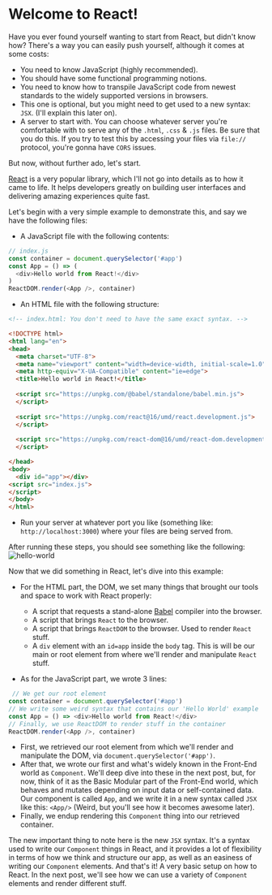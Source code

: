 # Welcome to React!

Have you ever found yourself wanting to start from React, but didn't know how?
There's a way you can easily push yourself, although it comes at some costs:

- You need to know JavaScript (highly recommended).
- You should have some functional programming notions.
- You need to know how to transpile JavaScript code from newest standards to
  the widely supported versions in browsers.
- This one is optional, but you might need to get used to a new syntax: `JSX`.
  (I'll explain this later on).
- A server to start with. You can choose whatever server you're comfortable with
  to serve any of the `.html`, `.css` & `.js` files. Be sure that you do this.
  If you try to test this by accessing your files via `file://` protocol, you're
  gonna have `CORS` issues.

But now, without further ado, let's start.

[React](https://reactjs.org) is a very popular library, which I'll not go into
details as to how it came to life. It helps developers greatly on building user
interfaces and delivering amazing experiences quite fast.

Let's begin with a very simple example to demonstrate this, and say we have the
following files:

- A JavaScript file with the following contents:
```javascript
// index.js
const container = document.querySelector('#app')
const App = () => (
  <div>Hello world from React!</div>
)
ReactDOM.render(<App />, container)
```

- An HTML file with the following structure:
```html
<!-- index.html: You don't need to have the same exact syntax. -->

<!DOCTYPE html>
<html lang="en">
<head>
  <meta charset="UTF-8">
  <meta name="viewport" content="width=device-width, initial-scale=1.0">
  <meta http-equiv="X-UA-Compatible" content="ie=edge">
  <title>Hello world in React!</title>
  
  <script src="https://unpkg.com/@babel/standalone/babel.min.js">
  </script>
  
  <script src="https://unpkg.com/react@16/umd/react.development.js">
  </script>
  
  <script src="https://unpkg.com/react-dom@16/umd/react-dom.development.js">
  </script>

</head>
<body>
  <div id="app"></div>
<script src="index.js">
</script>
</body>
</html>
```

- Run your server at whatever port you like (something like:
  `http://localhost:3000`) where your files are being served from.


After running these steps, you should see something like the following:  
![hello-world](https://media.giphy.com/media/RMATZd31geFLOGkSsr/giphy.gif)


Now that we did something in React, let's dive into this example:

- For the HTML part, the DOM, we set many things that brought our
  tools and space to work with React properly:
  * A script that requests a stand-alone [Babel](https://babeljs.io/) compiler 
  into the browser.
  * A script that brings `React` to the browser.
  * A script that brings `ReactDOM` to the browser. Used to render `React`
    stuff.
  * A `div` element with an `id=app` inside the `body` tag. This is
    will be our main or root element from where we'll render and manipulate
    `React` stuff.

- As for the JavaScript part, we wrote 3 lines:
```javascript
 // We get our root element
const container = document.querySelector('#app')
// We write some weird syntax that contains our 'Hello World' example
const App = () => <div>Hello world from React!</div>
// Finally, we use ReactDOM to render stuff in the container
ReactDOM.render(<App />, container)
```

- First, we retrieved our root element from which we'll render and manipulate
  the DOM, via `document.querySelector('#app')`.
- After that, we wrote our first and what's widely known in the Front-End world
  as `Component`. We'll deep dive into these in the next post, but, for now,
  think of it as the Basic Modular part of the Front-End world, which behaves
  and mutates depending on input data or self-contained data. Our component
  is called `App`, and we write it in a new syntax called `JSX` like this:
  `<App/>` (Weird, but you'll see how it becomes awesome later).
- Finally, we endup rendering this `Component` thing into our retrieved
  container.

The new important thing to note here is the new `JSX` syntax. It's a syntax
used to write our `Component` things in React, and it provides a lot of
flexibility in terms of how we think and structure our app, as well as an
easiness of writing our `Component` elements.
And that's it! A very basic setup on how to React. In the next post, we'll see
how we can use a variety of `Component` elements and render different stuff.